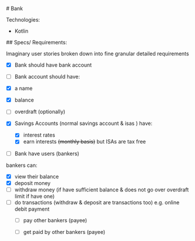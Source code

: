 # Bank

Technologies:

- Kotlin

## Specs/ Requirements:

Imaginary user stories broken down into fine granular detailed requirements

- [x] Bank should have bank account

- [ ] Bank account should have:
 - [x] a name
 - [x] balance
 - [ ] overdraft (optionally)

- [x] Savings Accounts (normal savings account & isas ) have:
    - [x] interest rates
    - [x] earn interests ~~(monthly basis)~~ but ISAs are tax free

- [ ] Bank have users (bankers)

bankers can:
 - [x] view their balance
 - [x] deposit money
 - [ ] withdraw money (if have sufficient balance & does not go over overdraft limit if have one)
 - [ ] do transactions (withdraw & deposit are transactions too) e.g. online debit payment
    - [ ] pay other bankers (payee)
    - [ ] get paid by other bankers (payee)



